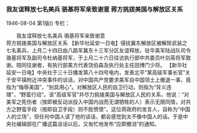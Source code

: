 ### 我友谊释放七名美兵  骆基将军亲致谢意  蒋方挑拨美国与解放区关系

1946-08-04
第1版()
专栏：

　　我友谊释放七名美兵
    骆基将军亲致谢意           
    蒋方挑拨美国与解放区关系
    【新华社延安一日电】侵扰冀东解放区被解除武装之七名美兵，上月二十四日由八路军冀东十三军分区友谊释放。驻华美军陆战队司令骆基将军及副司令杜纳基将军，于上月二十六日往访执行部中共委员叶剑英将军致谢。陪同往谢者，有执行部美方代表饶伯森及执行处主任田博门少将。
    【新华社延安一日电】中央社于三十日播发第八十四号电内，发表北平“某高级军事长官”关于安平镇附近冲突事件的谈话，对中国共产党要求美军自中国领土上撤退一事，竟指为“侮辱美国”，“别具用心”。对解放区人民的自卫行动，则指为“背义违理”，“野蛮行动”。该“高级军官”并尽力挑拨美国与解放区人民的关系，他说：“对美军之死伤者（按即被反动派投入中国内战而无谓牺牲的人）表示无限同情，对共方之野蛮手段（按即自卫手段）则不胜愤恨”。这位蒋政府的发言人，自称为“中国人的立场”，但任何中国人读了他的谈话，都会感觉到太不像中国人的话。于是中央社编辑部在广播这篇谈话以后，又匆忙地发布“应即撤消”的通知。
